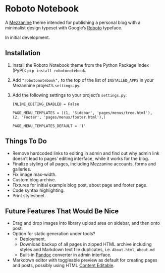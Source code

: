 Roboto Notebook
===============

A [Mezzanine](http://mezzanine.jupo.org/) theme intended for publishing a personal blog with a
minimalist design typeset with Google’s [Roboto](https://www.google.com/fonts/specimen/Roboto) typeface.

In initial development.

Installation
------------

1.  Install the Roboto Notebook theme from the Python Package Index
    (PyPI): `pip install robotonotebook`.
2.  Add `"robotonotebook",` to the top of the list of `INSTALLED_APPS` in your
    Mezannine project’s `settings.py`.
3.  Add the following settings to your project’s `settings.py`:

        INLINE_EDITING_ENABLED = False
        
        PAGE_MENU_TEMPLATES = ((1, 'Sidebar', 'pages/menus/tree.html'),
        (2, 'Footer', 'pages/menus/footer.html'),)
        
        PAGE_MENU_TEMPLATES_DEFAULT = '1'

Things To Do
------------

-   Remove hardcoded links to editing in admin and find out why admin
    link doesn’t lead to pages’ editing interface, while it works for
    the blog.
-   Finalize styling of all pages, including Mezzanine accounts, forms
    and galleries.
-   Fix image max-width.
-   Custom blog archive.
-   Fixtures for initial example blog post, about page and footer page.
-   Code syntax highlighting.
-   Print stylesheet.

Future Features That Would Be Nice
----------------------------------

-   Drag and drop images into library upload area on sidebar, and then
    onto post.
-   Option for static generation under tools?
    -   Deployment.
    -   Download backup of all pages in zipped HTML archive including
        styles and Markdown text file duplicates, i.e. `About.html`,
        `About.md`
    -   Built-in [Pandoc](http://pandoc.org/) converter in admin interface.
-   Markdown editor with toggleable preview as default for creating
    pages and posts, possibly using HTML [Content Editable](https://developer.mozilla.org/en-US/docs/Web/Guide/HTML/Content_Editable).
